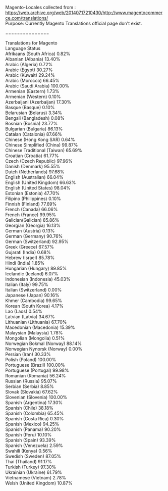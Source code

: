 Magento-Locales collected from : https://web.archive.org/web/20140717210430/http://www.magentocommerce.com/translations/ <br>
Purpose: Currently Magento Translations official page don't exist.


===============

Translations for Magento<br>
Language    	Status<br>
Afrikaans (South Africa)	   0.82%<br>
Albanian (Albania)    	13.40%<br>
Arabic (Algeria)    	0.72%<br>
Arabic (Egypt)	    30.27%<br>
Arabic (Kuwait)	    29.24%<br>
Arabic (Morocco)	66.45%<br>
Arabic (Saudi Arabia)	100.00%<br>
Armenian (Eastern)	1.73%<br>
Armenian (Western)	0.10%<br>
Azerbaijani (Azerbaijan)	17.30%<br>
Basque (Basque)	0.10%<br>
Belarusian (Belarus)	3.34%<br>
Bengali (Bangladesh)	0.08%<br>
Bosnian (Bosnia)	23.77%<br>
Bulgarian (Bulgaria)	86.13%<br>
Catalan (Catalonia)	87.66%<br>
Chinese (Hong Kong SAR)	0.64%<br>
Chinese Simplified (China)	99.87%<br>
Chinese Traditional (Taiwan)	65.69%<br>
Croatian (Croatia)	61.77%<br>
Czech (Czech Republic)	97.96%<br>
Danish (Denmark)	95.55%<br>
Dutch (Netherlands)	97.68%<br>
English (Australian)	66.04%<br>
English (United Kingdom)	66.63%<br>
English (United States)	98.04%<br>
Estonian (Estonia)	47.70%<br>
Filipino (Philippines)	0.10%<br>
Finnish (Finland)	77.69%<br>
French (Canada)	66.06%<br>
French (France)	99.95%<br>
Galician(Galician)	85.86%<br>
Georgian (Georgia)	16.13%<br>
German (Austria)	0.13%<br>
German (Germany)	90.76%<br>
German (Switzerland)	92.95%<br>
Greek (Greece)	67.57%<br>
Gujarati (India)	0.68%<br>
Hebrew (Israel)	85.78%<br>
Hindi (India)	1.85%<br>
Hungarian (Hungary)	89.85%<br>
Icelandic (Iceland)	6.07%<br>
Indonesian (Indonesia)	45.03%<br>
Italian (Italy)	99.75%<br>
Italian (Switzerland)	0.00%<br>
Japanese (Japan)	90.16%<br>
Khmer (Cambodia)	99.65%<br>
Korean (South Korea)	4.17%<br>
Lao (Laos)	0.54%<br>
Latvian (Latvia)	34.67%<br>
Lithuanian (Lithuania)	67.70%<br>
Macedonian (Macedonia)	15.39%<br>
Malaysian (Malaysia)	1.78%<br>
Mongolian (Mongolia)	0.51%<br>
Norwegian Bokmal (Norway)	88.14%<br>
Norwegian Nynorsk (Norway)	0.00%<br>
Persian (Iran)	30.33%<br>
Polish (Poland)	100.00%<br>
Portuguese (Brazil)	100.00%<br>
Portuguese (Portugal)	99.98%<br>
Romanian (Romania)	56.24%<br>
Russian (Russia)	95.07%<br>
Serbian (Serbia)	8.85%<br>
Slovak (Slovakia)	67.62%<br>
Slovenian (Slovenia)	100.00%<br>
Spanish (Argentina)	17.30%<br>
Spanish (Chile)	38.18%<br>
Spanish (Colombia)	65.45%<br>
Spanish (Costa Rica)	0.30%<br>
Spanish (Mexico)	94.25%<br>
Spanish (Panama)	90.20%<br>
Spanish (Peru)	10.10%<br>
Spanish (Spain)	93.39%<br>
Spanish (Venezuela)	2.59%<br>
Swahili (Kenya)	0.56%<br>
Swedish (Sweden)	87.05%<br>
Thai (Thailand)	91.17%<br>
Turkish (Turkey)	97.30%<br>
Ukrainian (Ukraine)	61.79%<br>
Vietnamese (Vietnam)	2.78%<br>
Welsh (United Kingdom)	10.87%<br>
